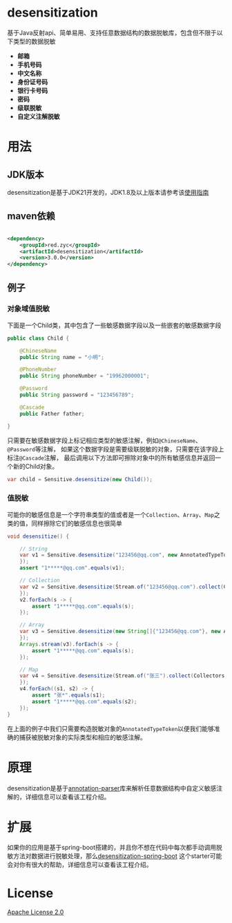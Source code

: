 # desensitization

基于Java反射api、简单易用、支持任意数据结构的数据脱敏库，包含但不限于以下类型的数据脱敏

* **邮箱**
* **手机号码**
* **中文名称**
* **身份证号码**
* **银行卡号码**
* **密码**
* **级联脱敏**
* **自定义注解脱敏**

# 用法
## JDK版本
desensitization是基于JDK21开发的，JDK1.8及以上版本请参考该[使用指南](https://github.com/allurx/desensitization/tree/v2.4.6)

## maven依赖

```xml

<dependency>
    <groupId>red.zyc</groupId>
    <artifactId>desensitization</artifactId>
    <version>3.0.0</version>
</dependency>
```

## 例子

### 对象域值脱敏

下面是一个Child类，其中包含了一些敏感数据字段以及一些嵌套的敏感数据字段

```java
public class Child {

    @ChineseName
    public String name = "小明";

    @PhoneNumber
    public String phoneNumber = "19962000001";

    @Password
    public String password = "123456789";

    @Cascade
    public Father father;    

}
```

只需要在敏感数据字段上标记相应类型的敏感注解，例如`@ChineseName`、`@Password`等注解，
如果这个数据字段是需要级联脱敏的对象，只需要在该字段上标注`@Cascade`注解，
最后调用以下方法即可擦除对象中的所有敏感信息并返回一个新的Child对象。

```java
var child = Sensitive.desensitize(new Child());
```

### 值脱敏

可能你的敏感信息是一个字符串类型的值或者是一个`Collection`、`Array`、`Map`之类的值，同样擦除它们的敏感信息也很简单

```java
void desensitize() {

    // String
    var v1 = Sensitive.desensitize("123456@qq.com", new AnnotatedTypeToken<@Email String>() {
    });
    assert "1*****@qq.com".equals(v1);

    // Collection
    var v2 = Sensitive.desensitize(Stream.of("123456@qq.com").collect(Collectors.toList()), new AnnotatedTypeToken<List<@Email String>>() {
    });
    v2.forEach(s -> {
        assert "1*****@qq.com".equals(s);
    });

    // Array
    var v3 = Sensitive.desensitize(new String[]{"123456@qq.com"}, new AnnotatedTypeToken<@Email String[]>() {
    });
    Arrays.stream(v3).forEach(s -> {
        assert "1*****@qq.com".equals(s);
    });

    // Map
    var v4 = Sensitive.desensitize(Stream.of("张三").collect(Collectors.toMap(s -> s, s -> "123456@qq.com")), new AnnotatedTypeToken<Map<@ChineseName String, @Email String>>() {
    });
    v4.forEach((s1, s2) -> {
        assert "张*".equals(s1);
        assert "1*****@qq.com".equals(s2);
    });
}
```
在上面的例子中我们只需要构造脱敏对象的`AnnotatedTypeToken`以便我们能够准确的捕获被脱敏对象的实际类型和相应的敏感注解。
# 原理

desensitization是基于[annotation-parser](https://github.com/allurx/annotation-parser)库来解析任意数据结构中自定义敏感注解的，详细信息可以查看该工程介绍。

# 扩展

如果你的应用是基于spring-boot搭建的，并且你不想在代码中每次都手动调用脱敏方法对数据进行脱敏处理，那么[desensitization-spring-boot](https://github.com/allurx/desensitization-spring-boot)
这个starter可能会对你有很大的帮助，详细信息可以查看该工程介绍。

# License

[Apache License 2.0](https://github.com/allurx/desensitization/blob/master/LICENSE.txt)
